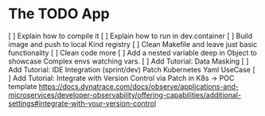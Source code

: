 # The TODO App

[ ] Explain how to compile it
[ ] Explain how to run in dev.container
[ ] Build image and push to local Kind registry
[ ] Clean Makefile and leave just basic functionality
[ ] Clean code more
[ ] Add a nested variable deep in Object to showcase Complex envs watching vars.
[ ] Add Tutorial: Data Masking
[ ] Add Tutorial: IDE Integration (sprint/dev)
    Patch Kubernetes Yaml UseCase
[ ] Add Tutorial: Integrate with Version Control via Patch in K8s -> POC template
https://docs.dynatrace.com/docs/observe/applications-and-microservices/developer-observability/offering-capabilities/additional-settings#integrate-with-your-version-control